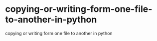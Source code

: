 # copying-or-writing-form-one-file-to-another-in-python
copying or writing form one file to another in python
